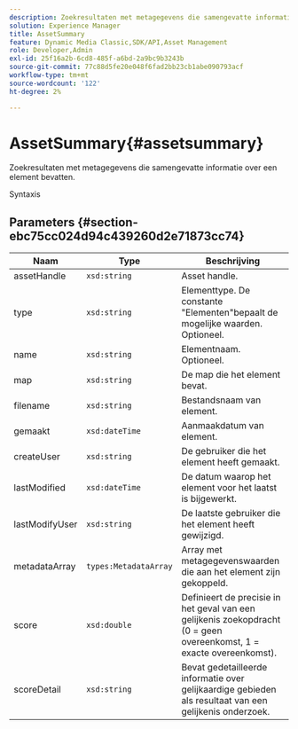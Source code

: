 ```yaml
---
description: Zoekresultaten met metagegevens die samengevatte informatie over een element bevatten.
solution: Experience Manager
title: AssetSummary
feature: Dynamic Media Classic,SDK/API,Asset Management
role: Developer,Admin
exl-id: 25f16a2b-6cd8-485f-a6bd-2a9bc9b3243b
source-git-commit: 77c88d5fe20e048f6fad2bb23cb1abe090793acf
workflow-type: tm+mt
source-wordcount: '122'
ht-degree: 2%

---
```


# AssetSummary{#assetsummary}

Zoekresultaten met metagegevens die samengevatte informatie over een element bevatten.

Syntaxis

## Parameters {#section-ebc75cc024d94c439260d2e71873cc74}

| Naam | Type | Beschrijving |
|---|---|---|
| assetHandle | `xsd:string` | Asset handle. |
| type | `xsd:string` | Elementtype. De constante &quot;Elementen&quot;bepaalt de mogelijke waarden. Optioneel. |
| name | `xsd:string` | Elementnaam. Optioneel. |
| map | `xsd:string` | De map die het element bevat. |
| filename | `xsd:string` | Bestandsnaam van element. |
| gemaakt | `xsd:dateTime` | Aanmaakdatum van element. |
| createUser | `xsd:string` | De gebruiker die het element heeft gemaakt. |
| lastModified | `xsd:dateTime` | De datum waarop het element voor het laatst is bijgewerkt. |
| lastModifyUser | `xsd:string` | De laatste gebruiker die het element heeft gewijzigd. |
| metadataArray | `types:MetadataArray` | Array met metagegevenswaarden die aan het element zijn gekoppeld. |
| score | `xsd:double` | Definieert de precisie in het geval van een gelijkenis zoekopdracht (0 = geen overeenkomst, 1 = exacte overeenkomst). |
| scoreDetail | `xsd:string` | Bevat gedetailleerde informatie over gelijkaardige gebieden als resultaat van een gelijkenis onderzoek. |
